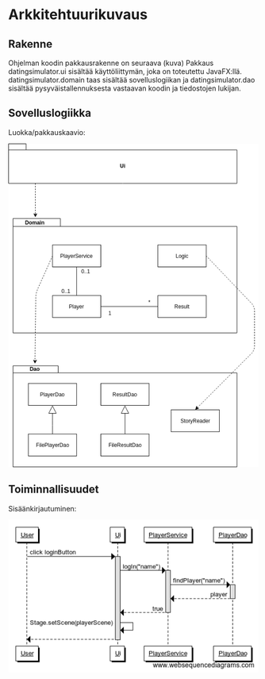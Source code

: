# Arkkitehtuurikuvaus
## Rakenne
Ohjelman koodin pakkausrakenne on seuraava
(kuva)
Pakkaus datingsimulator.ui sisältää käyttöliittymän, joka on toteutettu JavaFX:llä. datingsimulator.domain taas sisältää sovelluslogiikan ja datingsimulator.dao sisältää pysyväistallennuksesta vastaavan koodin ja tiedostojen lukijan.

## Sovelluslogiikka


Luokka/pakkauskaavio:

<img src="https://github.com/ellimansikka/otm-harjoitustyo/blob/master/dokumentointi/kuvat/luokkaPakkausKaavio.png">

## Toiminnallisuudet
Sisäänkirjautuminen:

<img src="https://github.com/ellimansikka/otm-harjoitustyo/blob/master/dokumentointi/kuvat/sekvenssikaavio_DatingSimulator_login.png">
